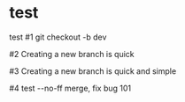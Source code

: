 # test
test
#1 git checkout -b dev

#2 Creating a new branch is quick

#3 Creating a new branch is quick and simple

#4 test --no-ff merge, fix bug 101
